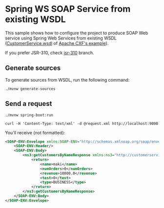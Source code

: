# Spring WS SOAP Service from existing WSDL

This sample shows how to configure the project to produce SOAP Web service using Spring Web Services from existing WSDL ([CustomerService.wsdl](http://cxf.apache.org/docs/defining-contract-first-webservices-with-wsdl-generation-from-java.data/CustomerService.wsdl) of [Apache CXF's example](http://cxf.apache.org/docs/defining-contract-first-webservices-with-wsdl-generation-from-java.html)).

If you prefer JSR-310, check [jsr-310](tree/jsr-310) branch.

## Generate sources

To generate sources from WSDL, run the following command:

```
./mvnw generate-sources
```

## Send a request

```
./mvnw spring-boot:run
```



```
curl -H 'Content-Type: text/xml' -d @request.xml http://localhost:9090
```

You'll receive (not formatted):

``` xml
<SOAP-ENV:Envelope xmlns:SOAP-ENV="http://schemas.xmlsoap.org/soap/envelope/">
    <SOAP-ENV:Header/>
    <SOAP-ENV:Body>
        <ns3:getCustomersByNameResponse xmlns:ns3="http://customerservice.example.com/">
            <return>
                <name>maki</name>
                <numOrders>0</numOrders>
                <revenue>10000.0</revenue>
                <test>0</test>
                <type>BUSINESS</type>
            </return>
        </ns3:getCustomersByNameResponse>
    </SOAP-ENV:Body>
</SOAP-ENV:Envelope>
```
